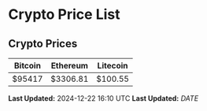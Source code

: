 # Crypto Price List

## Crypto Prices
| Bitcoin | Ethereum | Litecoin |
| ------- | -------- | -------- |
| $95417 | $3306.81 | $100.55 |
**Last Updated:** 2024-12-22 16:10 UTC
**Last Updated:** $DATE$
